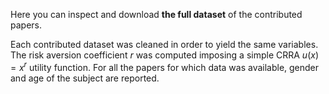
Here you can inspect and download **the full dataset** of the contributed papers. 

Each contributed dataset was cleaned in order to yield the same variables. The risk aversion coefficient $r$ was computed imposing a simple CRRA $u(x) = x^r$ utility function. For all the papers for which data was available, gender and age of the subject are reported. 